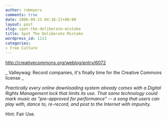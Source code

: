 ```yaml
---
author: robmyers
comments: true
date: 2006-09-23 04:38:17+00:00
layout: post
slug: spot-the-deliberate-mistake
title: Spot The Deliberate Mistake
wordpress_id: 1113
categories:
- Free Culture
---
```


[http://creativecommons.org/weblog/entry/6072 ](http://creativecommons.org/weblog/entry/6072)  
  
_ Valleywag: Record companies, it's finally time for the Creative Commons license _  
  
_Practically every online downloading system already comes with a Digital Rights Management lock that limits its use. That same technology could mark music as "pre-approved for performance" -- a song that users can play with, dance to, re-record, and post to the Internet with impunity._  
  
Hint: Fair Use.  


